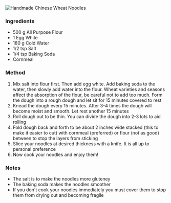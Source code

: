 ![Handmade Chinese Wheat Noodles](/recipes/images/handmade-chinese-wheat-noodles.jpg)

### Ingredients

* 500 g All Purpose Flour
* 1 Egg White
* 180 g Cold Water
* 1/2 tsp Salt
* 1/4 tsp Baking Soda
* Cornmeal

### Method

1. Mix salt into flour first. Then add egg white. Add baking soda to the water, then slowly add water into the flour. Wheat varieties and seasons affect the absorption of the flour, be careful not to add too much. Form the dough into a rough dough and let sit for 15 minutes covered to rest
2. Knead the dough every 15 minutes. After 3-4 times the dough will become moist and smooth. Let rest another 15 minutes
3. Roll dough out to be thin. You can divide the dough into 2-3 lots to aid rolling
4. Fold dough back and forth to be about 2 inches wide stacked (this to make it easier to cut) with cornmeal (preferred) or flour (not as good) between to stop the layers from sticking
5. Slice your noodles at desired thickness with a knife. It is all up to personal preference
6. Now cook your noodles and enjoy them!

### Notes

* The salt is to make the noodles more gluteney
* The baking soda makes the noodles smoother
* If you don't cook your noodles immediately you must cover them to stop them from drying out and becoming fragile
